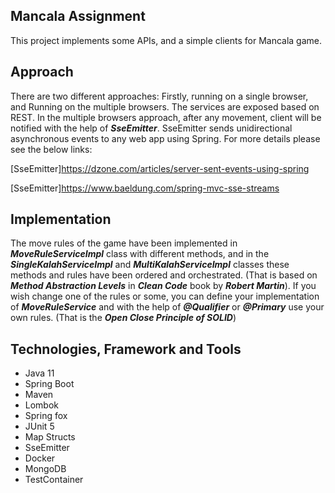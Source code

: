 ## Mancala Assignment
This project implements some APIs, and a simple clients for Mancala game.

## Approach
There are two different approaches: Firstly, running on a single browser, and Running on the multiple
browsers. The services are exposed based on REST. In the multiple browsers approach, after any movement, client will be
notified with the help of ***SseEmitter***. SseEmitter sends unidirectional asynchronous events
to any web app using Spring.
For more details please see the below links:

[SseEmitter]https://dzone.com/articles/server-sent-events-using-spring


[SseEmitter]https://www.baeldung.com/spring-mvc-sse-streams

## Implementation
The move rules of the game have been implemented in ***MoveRuleServiceImpl*** class with different methods,
and in the ***SingleKalahServiceImpl*** and ***MultiKalahServiceImpl*** classes these methods and rules have been 
ordered and orchestrated. (That is based on ***Method Abstraction Levels*** in ***Clean Code*** book by ***Robert Martin***).
If you wish change one of the rules or some, you can define your implementation 
of ***MoveRuleService*** and with the help of ***@Qualifier*** or ***@Primary*** use your own rules.
(That is the ***Open Close Principle of SOLID***)



## Technologies, Framework and Tools
-	Java 11
-	Spring Boot
-	Maven
-   Lombok
-   Spring fox
-	JUnit 5
-   Map Structs
-   SseEmitter
-   Docker
-	MongoDB
-   TestContainer
